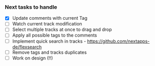 ### Next tasks to handle

- [x] Update comments with current Tag
- [ ] Watch current track modification
- [ ] Select multiple tracks at once to drag and drop
- [ ] Apply all possible tags to the comments
- [ ] Implement quick search in tracks - https://github.com/nextapps-de/flexsearch
- [ ] Remove tags and tracks duplicates
- [ ] Work on design (!!)
